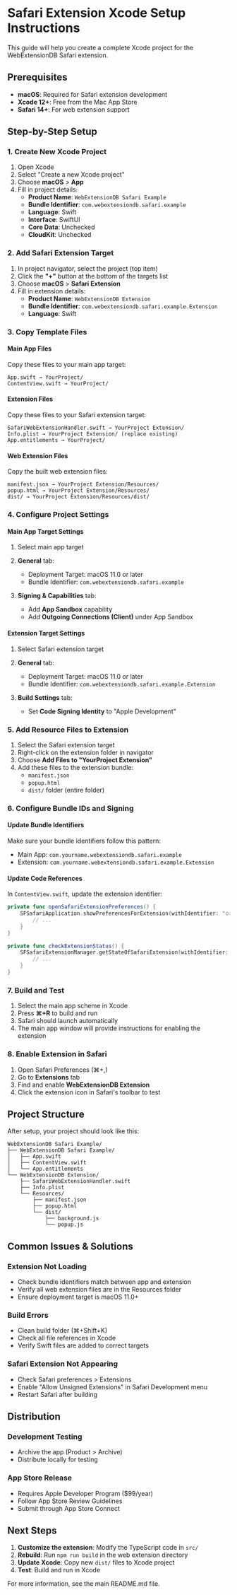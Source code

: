 # Safari Extension Xcode Setup Instructions

This guide will help you create a complete Xcode project for the WebExtensionDB Safari extension.

## Prerequisites

- **macOS**: Required for Safari extension development
- **Xcode 12+**: Free from the Mac App Store
- **Safari 14+**: For web extension support

## Step-by-Step Setup

### 1. Create New Xcode Project

1. Open Xcode
2. Select "Create a new Xcode project"
3. Choose **macOS** > **App**
4. Fill in project details:
   - **Product Name**: `WebExtensionDB Safari Example`
   - **Bundle Identifier**: `com.webextensiondb.safari.example`
   - **Language**: Swift
   - **Interface**: SwiftUI
   - **Core Data**: Unchecked
   - **CloudKit**: Unchecked

### 2. Add Safari Extension Target

1. In project navigator, select the project (top item)
2. Click the **"+"** button at the bottom of the targets list
3. Choose **macOS** > **Safari Extension**
4. Fill in extension details:
   - **Product Name**: `WebExtensionDB Extension`
   - **Bundle Identifier**: `com.webextensiondb.safari.example.Extension`
   - **Language**: Swift

### 3. Copy Template Files

#### Main App Files
Copy these files to your main app target:

```
App.swift → YourProject/
ContentView.swift → YourProject/
```

#### Extension Files
Copy these files to your Safari extension target:

```
SafariWebExtensionHandler.swift → YourProject Extension/
Info.plist → YourProject Extension/ (replace existing)
App.entitlements → YourProject/
```

#### Web Extension Files
Copy the built web extension files:

```
manifest.json → YourProject Extension/Resources/
popup.html → YourProject Extension/Resources/
dist/ → YourProject Extension/Resources/dist/
```

### 4. Configure Project Settings

#### Main App Target Settings

1. Select main app target
2. **General** tab:
   - Deployment Target: macOS 11.0 or later
   - Bundle Identifier: `com.webextensiondb.safari.example`

3. **Signing & Capabilities** tab:
   - Add **App Sandbox** capability
   - Add **Outgoing Connections (Client)** under App Sandbox

#### Extension Target Settings

1. Select Safari extension target
2. **General** tab:
   - Deployment Target: macOS 11.0 or later
   - Bundle Identifier: `com.webextensiondb.safari.example.Extension`

3. **Build Settings** tab:
   - Set **Code Signing Identity** to "Apple Development"

### 5. Add Resource Files to Extension

1. Select the Safari extension target
2. Right-click on the extension folder in navigator
3. Choose **Add Files to "YourProject Extension"**
4. Add these files to the extension bundle:
   - `manifest.json`
   - `popup.html`
   - `dist/` folder (entire folder)

### 6. Configure Bundle IDs and Signing

#### Update Bundle Identifiers

Make sure your bundle identifiers follow this pattern:
- Main App: `com.yourname.webextensiondb.safari.example`
- Extension: `com.yourname.webextensiondb.safari.example.Extension`

#### Update Code References

In `ContentView.swift`, update the extension identifier:

```swift
private func openSafariExtensionPreferences() {
    SFSafariApplication.showPreferencesForExtension(withIdentifier: "com.yourname.webextensiondb.safari.example.Extension") { error in
        // ...
    }
}

private func checkExtensionStatus() {
    SFSafariExtensionManager.getStateOfSafariExtension(withIdentifier: "com.yourname.webextensiondb.safari.example.Extension") { state, error in
        // ...
    }
}
```

### 7. Build and Test

1. Select the main app scheme in Xcode
2. Press **⌘+R** to build and run
3. Safari should launch automatically
4. The main app window will provide instructions for enabling the extension

### 8. Enable Extension in Safari

1. Open Safari Preferences (⌘+,)
2. Go to **Extensions** tab
3. Find and enable **WebExtensionDB Extension**
4. Click the extension icon in Safari's toolbar to test

## Project Structure

After setup, your project should look like this:

```
WebExtensionDB Safari Example/
├── WebExtensionDB Safari Example/
│   ├── App.swift
│   ├── ContentView.swift
│   └── App.entitlements
└── WebExtensionDB Extension/
    ├── SafariWebExtensionHandler.swift
    ├── Info.plist
    └── Resources/
        ├── manifest.json
        ├── popup.html
        └── dist/
            ├── background.js
            └── popup.js
```

## Common Issues & Solutions

### Extension Not Loading
- Check bundle identifiers match between app and extension
- Verify all web extension files are in the Resources folder
- Ensure deployment target is macOS 11.0+

### Build Errors
- Clean build folder (⌘+Shift+K)
- Check all file references in Xcode
- Verify Swift files are added to correct targets

### Safari Extension Not Appearing
- Check Safari preferences > Extensions
- Enable "Allow Unsigned Extensions" in Safari Development menu
- Restart Safari after building

## Distribution

### Development Testing
- Archive the app (Product > Archive)
- Distribute locally for testing

### App Store Release
- Requires Apple Developer Program ($99/year)
- Follow App Store Review Guidelines
- Submit through App Store Connect

## Next Steps

1. **Customize the extension**: Modify the TypeScript code in `src/`
2. **Rebuild**: Run `npm run build` in the web extension directory
3. **Update Xcode**: Copy new `dist/` files to Xcode project
4. **Test**: Build and run in Xcode

For more information, see the main README.md file. 